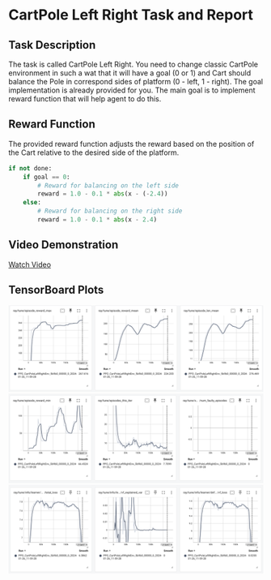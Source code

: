# CartPole Left Right Task and Report

## Task Description

The task is called CartPole Left Right. You need to change classic CartPole environment in such a wat that it will have a goal (0 or 1) and Cart should balance the Pole in correspond sides of platform (0 - left, 1 - right). The goal implementation is already provided for you. The main goal is to implement reward function that will help agent to do this.

## Reward Function

The provided reward function adjusts the reward based on the position of the Cart relative to the desired side of the platform.

```python
if not done:
    if goal == 0:
        # Reward for balancing on the left side
        reward = 1.0 - 0.1 * abs(x - (-2.4))
    else:
        # Reward for balancing on the right side
        reward = 1.0 - 0.1 * abs(x - 2.4)
```

## Video Demonstration
[Watch Video](rendered_video.mp4)


## TensorBoard Plots
![1](1.png)
![2](2.png)
![3](3.png)

